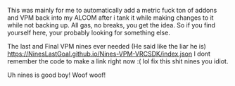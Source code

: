 This was mainly for me to automatically add a metric fuck ton of addons and VPM back into my ALCOM after i tank it while making changes to it while not backing up. All gas, no breaks, you get the idea. So if you find yourself here, your probably looking for something else. 


The last and Final VPM nines ever needed (He said like the liar he is)
https://NinesLastGoal.github.io/Nines-VPM-VRCSDK/index.json
I dont remember the code to make a link right now :( lol fix this shit nines you idiot. 

Uh nines is good boy! Woof woof!
